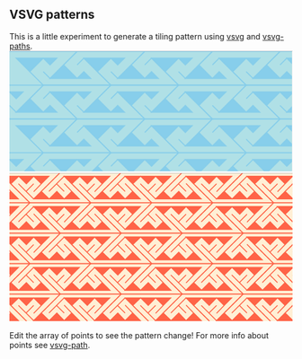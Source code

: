## VSVG patterns

This is a little experiment to generate a tiling pattern using [vsvg](https://github.com/jcblw/vsvg) and [vsvg-paths](https://github.com/jcblw/vsvg-paths).
![celtic sawtooth simple](https://raw.githubusercontent.com/jcblw/svg-triagle-tiles/master/assets/celtic-sawtooth-simple.png)
![celtic sawtooth complex](https://raw.githubusercontent.com/jcblw/svg-triagle-tiles/master/assets/celtic-sawtooth-complex.png)

Edit the array of points to see the pattern change! For more info about points see [vsvg-path](https://github.com/jcblw/vsvg-paths).
